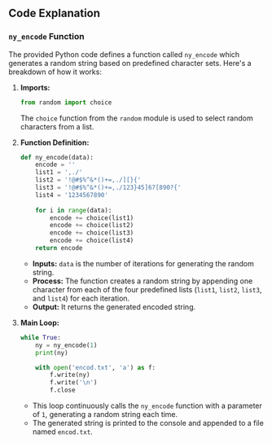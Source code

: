 ## Code Explanation

### `ny_encode` Function

The provided Python code defines a function called `ny_encode` which generates a random string based on predefined character sets. Here's a breakdown of how it works:

1. **Imports:**
   ```python
   from random import choice
   ```
   The `choice` function from the `random` module is used to select random characters from a list.

2. **Function Definition:**
   ```python
   def ny_encode(data):
       encode = ''
       list1 = ',./'
       list2 = '!@#$%^&*()+=,./][}{'
       list3 = '!@#$%^&*()+=,./123}45]67[890?{'
       list4 = '1234567890'
       
       for i in range(data):
           encode += choice(list1)
           encode += choice(list2)
           encode += choice(list3)
           encode += choice(list4)
       return encode
   ```
   - **Inputs:** `data` is the number of iterations for generating the random string.
   - **Process:** The function creates a random string by appending one character from each of the four predefined lists (`list1`, `list2`, `list3`, and `list4`) for each iteration.
   - **Output:** It returns the generated encoded string.

3. **Main Loop:**
   ```python
   while True:
       ny = ny_encode(1)
       print(ny)

       with open('encod.txt', 'a') as f:
           f.write(ny)
           f.write('\n')
           f.close
   ```
   - This loop continuously calls the `ny_encode` function with a parameter of `1`, generating a random string each time.
   - The generated string is printed to the console and appended to a file named `encod.txt`.

